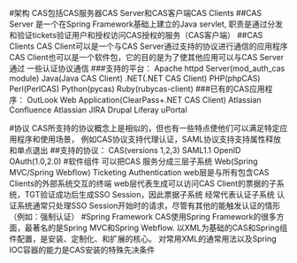 #架构
CAS包括CAS服务器CAS Server和CAS客户端CAS Clients
##CAS Server
  是一个在Spring Framework基础上建立的Java servlet,
  职责是通过分发和验证tickets验证用户和授权访问CAS授权的服务（CAS客户端）
##CAS Clients
  CAS Client可以是一个与CAS Server通过支持的协议进行通信的应用程序
  CAS Client也可以是一个软件包，它的目的是为了使其他应用可以与CAS Server通过
  一些认证协议通信
###支持的平台：
  Apache httpd Server(mod_auth_cas module)
  Java(Java CAS Client)
  .NET(.NET CAS Client)
  PHP(phpCAS)
  Perl(PerlCAS)
  Python(pycas)
  Ruby(rubycas-client)
###已有的CAS应用程序：
  OutLook Web Application(ClearPass+.NET CAS Client)
  Atlassian Confluence
  Atlassian JIRA
  Drupal
  Liferay
  uPortal
  
#协议
  CAS所支持的协议概念上是相似的，但也有一些特点使他们可以满足特定应用程序和使用场景，
  例如CAS协议支持代理认证，SAML协议支持支持属性释放和单点退出
##支持的协议：
  CAS(versions 1,2,3)
  SAML1.1
  OpenID
  OAuth(1.0,2.0)
#软件组件
  可以把CAS 服务分成三层子系统
  Web(Spring MVC/Spring Webflow)
  Ticketing
  Authentication
  web层是与所有包含CAS Clients的外部系统交互的终端
  web层代表生成可以访问CAS Client的票据的子系统，TGT验证成功后生成SSO Session，因此票据子系统
  经常代表认证子系统
  认证系统通常只处理SSO Session开始时的请求，尽管有其他的能触发认证的情形（例如：强制认证）
#Spring Framework
  CAS使用Spring Framework的很多方面，最著名的是Spring MVC和Spring Webflow.
  以XML为基础的CAS和Spring组件配置，是安装、定制化、和扩展的核心。
  对常用XML的通常用法以及Spring IOC容器的能力是CAS安装的特殊先决条件
  
